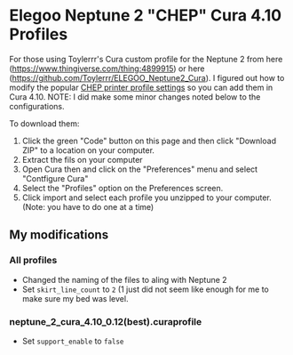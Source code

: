 # Elegoo Neptune 2 "CHEP" Cura 4.10 Profiles

For those using Toylerrr's Cura custom profile for the Neptune 2 from here (https://www.thingiverse.com/thing:4899915) or here (https://github.com/Toylerrr/ELEGOO_Neptune2_Cura). I figured out how to modify the popular [CHEP printer profile settings](https://www.chepclub.com/cura-profiles.html) so you can add them in Cura 4.10. NOTE:  I did make some minor changes noted below to the configurations. 

To download them: 
1. Click the green "Code" button on this page and then click "Download ZIP" to a location on your computer. 
1. Extract the fils on your computer
1. Open Cura then and click on the "Preferences" menu and select "Contfigure Cura"
1. Select the "Profiles" option on the Preferences screen.
1. Click import and select each profile you unzipped to your computer. (Note: you have to do one at a time)

## My modifications

### All profiles

- Changed the naming of the files to aling with Neptune 2
- Set `skirt_line_count` to  `2` (1 just did not seem like enough for me to make sure my bed was level. 

### neptune_2_cura_4.10_0.12(best).curaprofile

- Set `support_enable` to `false`
